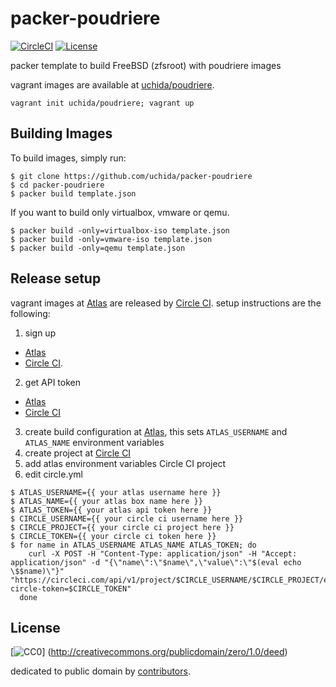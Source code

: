 # packer-poudriere

[![CircleCI](https://img.shields.io/circleci/project/uchida/packer-poudriere.svg)](https://circleci.com/gh/uchida/packer-poudriere)
[![License](https://img.shields.io/github/license/uchida/packer-poudriere.svg)](http://creativecommons.org/publicdomain/zero/1.0/deed)

packer template to build FreeBSD (zfsroot) with poudriere images

vagrant images are available at [uchida/poudriere](https://atlas.hashicorp.com/uchida/boxes/poudriere).

```console
vagrant init uchida/poudriere; vagrant up
```

## Building Images

To build images, simply run:

```console
$ git clone https://github.com/uchida/packer-poudriere
$ cd packer-poudriere
$ packer build template.json
```

If you want to build only virtualbox, vmware or qemu.

```console
$ packer build -only=virtualbox-iso template.json
$ packer build -only=vmware-iso template.json
$ packer build -only=qemu template.json
```

## Release setup

vagrant images at [Atlas](https://atlas.hashicorp.com) are released by [Circle CI](https://circleci.com/).
setup instructions are the following:

1. sign up
  - [Atlas](https://atlas.hashicorp.com/account/new)
  - [Circle CI](https://circleci.com/signup).
2. get API token
  - [Atlas](https://atlas.hashicorp.com/settings/tokens)
  - [Circle CI](https://circleci.com/account/api)
3. create build configuration at [Atlas](https://atlas.hashicorp.com/tutorial/packer-vagrant),
  this sets `ATLAS_USERNAME` and `ATLAS_NAME` environment variables
4. create project at [Circle CI](https://circleci.com/add-projects)
5. add atlas environment variables Circle CI project
6. edit circle.yml

```console
$ ATLAS_USERNAME={{ your atlas username here }}
$ ATLAS_NAME={{ your atlas box name here }}
$ ATLAS_TOKEN={{ your atlas api token here }}
$ CIRCLE_USERNAME={{ your circle ci username here }}
$ CIRCLE_PROJECT={{ your circle ci project here }}
$ CIRCLE_TOKEN={{ your circle ci token here }}
$ for name in ATLAS_USERNAME ATLAS_NAME ATLAS_TOKEN; do
    curl -X POST -H "Content-Type: application/json" -H "Accept: application/json" -d "{\"name\":\"$name\",\"value\":\"$(eval echo \$$name)\"}" "https://circleci.com/api/v1/project/$CIRCLE_USERNAME/$CIRCLE_PROJECT/envvar?circle-token=$CIRCLE_TOKEN"
  done
```

## License

[![CC0](http://i.creativecommons.org/p/zero/1.0/88x31.png "CC0")]
(http://creativecommons.org/publicdomain/zero/1.0/deed)

dedicated to public domain by [contributors](https://github.com/uchida/packer-poudriere/graphs/contributors).

